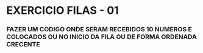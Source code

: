 # EXERCICIO FILAS - 01
### FAZER UM CODIGO ONDE SERAM RECEBIDOS 10 NUMEROS E COLOCADOS OU NO INICIO DA FILA OU DE FORMA ORDENADA CRECENTE